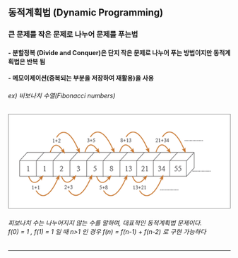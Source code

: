 <h2> 동적계획법 (Dynamic Programming)</h2>
<h3> 큰 문제를 작은 문제로 나누어 문제를 푸는법</h3>
<h4> - 분할정복 (Divide and Conquer)은 단지 작은 문제로 나누어 푸는 방법이지만 동적계획법은 반복 됨
<br><br> - 메모이제이션(중복되는 부분을 저장하여 재활용)을 사용</h4>     
<h6>ex) 비보나치 수열(Fibonacci numbers)</h6>     
<img src="https://github.com/kimTH65/cs/blob/main/img/fibonacci.png">
<h6>피보나치 수는 나누어지지 않는 수를 말하며, 대표적인 동적계획법 문제이다.<br>
f(0) = 1 , f(1) = 1 일 때 n>1 인 경우 f(n) = f(n-1) + f(n-2) 로 구현 가능하다
</h6>    
<hr>
